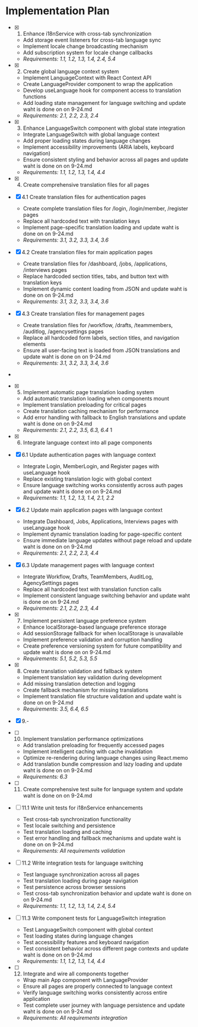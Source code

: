 # Implementation Plan

- [x] 1. Enhance i18nService with cross-tab synchronization





  - Add storage event listeners for cross-tab language sync
  - Implement locale change broadcasting mechanism
  - Add subscription system for locale change callbacks
  - _Requirements: 1.1, 1.2, 1.3, 1.4, 2.4, 5.4_

- [x] 2. Create global language context system





  - Implement LanguageContext with React Context API
  - Create LanguageProvider component to wrap the application
  - Develop useLanguage hook for component access to translation functions
  - Add loading state management for language switching
  and update waht is done on  on 9-24.md
  - _Requirements: 2.1, 2.2, 2.3, 2.4_

- [x] 3. Enhance LanguageSwitch component with global state integration





  - Integrate LanguageSwitch with global language context
  - Add proper loading states during language changes
  - Implement accessibility improvements (ARIA labels, keyboard navigation)
  - Ensure consistent styling and behavior across all pages   and update waht is done on  on 9-24.md
  - _Requirements: 1.1, 1.2, 1.3, 1.4, 4.4_

- [x] 4. Create comprehensive translation files for all pages








- [x] 4.1 Create translation files for authentication pages


  - Create complete translation files for /login, /login/member, /register pages
  - Replace all hardcoded text with translation keys
  - Implement page-specific translation loading   and update waht is done on  on 9-24.md
  - _Requirements: 3.1, 3.2, 3.3, 3.4, 3.6_


- [x] 4.2 Create translation files for main application pages

  - Create translation files for /dashboard, /jobs, /applications, /interviews pages
  - Replace hardcoded section titles, tabs, and button text with translation keys
  - Implement dynamic content loading from JSON   and update waht is done on  on 9-24.md
  - _Requirements: 3.1, 3.2, 3.3, 3.4, 3.6_

- [x] 4.3 Create translation files for management pages


  - Create translation files for /workflow, /drafts, /teammembers, /auditlog, /agencysettings pages
  - Replace all hardcoded form labels, section titles, and navigation elements
  - Ensure all user-facing text is loaded from JSON translations   and update waht is done on  on 9-24.md
  - _Requirements: 3.1, 3.2, 3.3, 3.4, 3.6_
-

- [x] 5. Implement automatic page translation loading system




  - Add automatic translation loading when components mount
  - Implement translation preloading for critical pages
  - Create translation caching mechanism for performance 
  - Add error handling with fallback to English translations    and update waht is done on  on 9-24.md
  - _Requirements: 2.1, 2.2, 3.5, 6.3, 6.4_
 1 
- [x] 6. Integrate language context into all page components





- [x] 6.1 Update authentication pages with language context


  - Integrate Login, MemberLogin, and Register pages with useLanguage hook
  - Replace existing translation logic with global context
  - Ensure language switching works consistently across auth pages    and update waht is done on  on 9-24.md
  - _Requirements: 1.1, 1.2, 1.3, 1.4, 2.1, 2.2_

- [x] 6.2 Update main application pages with language context


  - Integrate Dashboard, Jobs, Applications, Interviews pages with useLanguage hook
  - Implement dynamic translation loading for page-specific content
  - Ensure immediate language updates without page reload    and update waht is done on  on 9-24.md
  - _Requirements: 2.1, 2.2, 2.3, 4.4_

- [x] 6.3 Update management pages with language context


  - Integrate Workflow, Drafts, TeamMembers, AuditLog, AgencySettings pages
  - Replace all hardcoded text with translation function calls
  - Implement consistent language switching behavior    and update waht is done on  on 9-24.md  
  - _Requirements: 2.1, 2.2, 2.3, 4.4_

- [x] 7. Implement persistent language preference system





  - Enhance localStorage-based language preference storage
  - Add sessionStorage fallback for when localStorage is unavailable
  - Implement preference validation and corruption handling
  - Create preference versioning system for future compatibility     and update waht is done on  on 9-24.md
  - _Requirements: 5.1, 5.2, 5.3, 5.5_

- [x] 8. Create translation validation and fallback system








  - Implement translation key validation during development
  - Add missing translation detection and logging
  - Create fallback mechanism for missing translations
  - Implement translation file structure validation    and update waht is done on  on 9-24.md
  - _Requirements: 3.5, 6.4, 6.5_

- [x] 9.-

- [ ] 10. Implement translation performance optimizations
  - Add translation preloading for frequently accessed pages
  - Implement intelligent caching with cache invalidation
  - Optimize re-rendering during language changes using React.memo
  - Add translation bundle compression and lazy loading     and update waht is done on  on 9-24.md
  - _Requirements: 6.3_

- [ ] 11. Create comprehensive test suite for language system    and update waht is done on  on 9-24.md
- [ ] 11.1 Write unit tests for i18nService enhancements
  - Test cross-tab synchronization functionality
  - Test locale switching and persistence
  - Test translation loading and caching
  - Test error handling and fallback mechanisms    and update waht is done on  on 9-24.md
  - _Requirements: All requirements validation_

- [ ] 11.2 Write integration tests for language switching
  - Test language synchronization across all pages
  - Test translation loading during page navigation
  - Test persistence across browser sessions
  - Test cross-tab synchronization behavior    and update waht is done on  on 9-24.md
  - _Requirements: 1.1, 1.2, 1.3, 1.4, 2.4, 5.4_

- [ ] 11.3 Write component tests for LanguageSwitch integration
  - Test LanguageSwitch component with global context
  - Test loading states during language changes
  - Test accessibility features and keyboard navigation
  - Test consistent behavior across different page contexts    and update waht is done on  on 9-24.md
  - _Requirements: 1.1, 1.2, 1.3, 1.4, 4.4_

- [ ] 12. Integrate and wire all components together
  - Wrap main App component with LanguageProvider
  - Ensure all pages are properly connected to language context
  - Verify language switching works consistently across entire application
  - Test complete user journey with language persistence    and update waht is done on  on 9-24.md
  - _Requirements: All requirements integration_